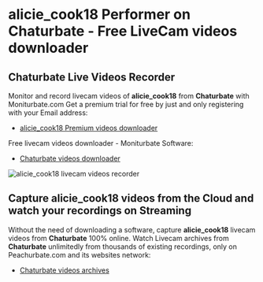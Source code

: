 # alicie_cook18 Performer on Chaturbate - Free LiveCam videos downloader

## Chaturbate Live Videos Recorder

Monitor and record livecam videos of **alicie_cook18** from **Chaturbate** with Moniturbate.com
Get a premium trial for free by just and only registering with your Email address:
* [alicie_cook18 Premium videos downloader](https://moniturbate.com/request-demo-licence-key.html)

Free livecam videos downloader - Moniturbate Software:
* [Chaturbate videos downloader](https://moniturbate.com/moniturbate-download-software.html)

![alicie_cook18 livecam videos recorder](https://peachurnet.com/templates/moniturbate-software.png)


## Capture alicie_cook18 videos from the Cloud and watch your recordings on Streaming

Without the need of downloading a software, capture **alicie_cook18** livecam videos from **Chaturbate** 100% online.
Watch Livecam archives from **Chaturbate** unlimitedly from thousands of existing recordings, only on Peachurbate.com and its websites network:
* [Chaturbate videos archives](https://peachurnet.com/)